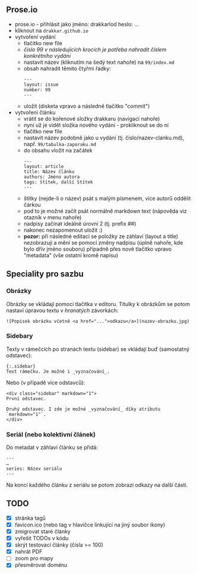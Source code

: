 
## Prose.io

- prose.io - přihlásit jako jméno: drakkarlod heslo: ...
- kliknout na `drakkar.github.io`
- vytvoření vydání
    - tlačítko new file
    - _číslo 99 v následujících krocích je potřeba nahradit číslem konkrétního vydání_
    - nastavit název (kliknutím na šedý text nahoře) na `99/index.md`
    - obsah nahradit těmito čtyřmi řádky:
        ```
        ---
        layout: issue
        number: 99
        ---
        ```
    - uložit (disketa vpravo a následně tlačítko "commit")
- vytvoření článku
    - vrátit se do kořenové složky drakkaru (navigací nahoře)
    - nyní už je vidět složka nového vydání - prokliknout se do ní
    - tlačítko new file
    - nastavit název podobně jako u vydání (tj. číslo/nazev-clanku.md), např. `99/tabulka-zaporaku.md`
    - do obsahu vložit na začátek
        ```
        ---
        layout: article
        title: Název článku
        authors: Jméno autora
        tags: štítek, další štítek
        ---
        ```
    - štítky (nejde-li o název) psát s malým písmenem, více autorů oddělit čárkou
    - pod to je možné začít psát normálně markdown text (nápověda viz otazník v menu nahoře)
    - nadpisy začínat ideálně úrovní 2 (tj. prefix ##)
    - nakonec nezapomenout uložit :)
    - __pozor:__ při následné editaci se položky ze záhlaví (layout a title) nezobrazují a mění se pomocí změny nadpisu (úplně nahoře, kde bylo dřív jméno souboru) případně přes nové tlačítko vpravo "metadata" (vše ostatní kromě napisu)

## Speciality pro sazbu

### Obrázky

Obrázky se vkládají pomocí tlačítka v editoru. Titulky k obrázkům se potom nastaví úpravou textu v _hranatých_ závorkách:

    ![Popisek obrázku včetně <a href="...">odkazu</a>](nazev-obrazku.jpg)


### Sidebary

Texty v rámečcích po stranách textu (sidebar) se vkládají buď (samostatný odstavec):

    {:.sidebar}
    Text rámečku. Je možné i _vyznačování_.

Nebo (v případě více odstavců):

    <div class="sidebar" markdown="1">
    První odstavec.

    Druhý odstavec. I zde je možné _vyznačování_ díky atributu `markdown="1"`.
    </div>

### Seriál (nebo kolektivní článek)

Do metadat v záhlaví článku se přidá:

    ---
    …
    series: Název seriálu
    ---

Na konci každého článku z seriálu se potom zobrazí odkazy na další části.

## TODO

- [x] stránka tagů
- [x] favicon.ico (nebo tag v hlavičce linkující na jiný soubor ikony)
- [x] zmigrovat staré články
- [x] vyřešit TODOs v kódu
- [x] skrýt testovací články (čísla >= 100)
- [x] nahrát PDF
- [ ] zoom pro mapy
- [x] přesměrovat doménu
